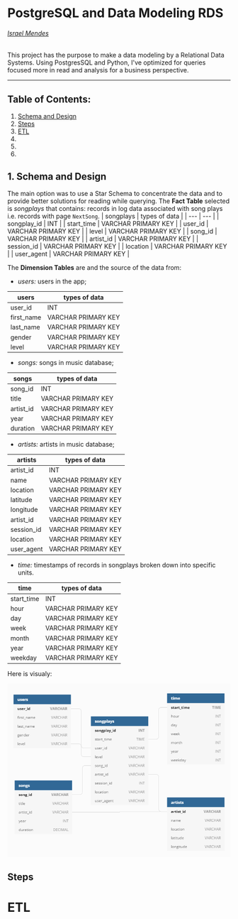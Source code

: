 # PostgreSQL and Data Modeling RDS
###### [Israel Mendes](israelmendes.com.br)
This project has the purpose to make a data modeling by a Relational Data Systems. Using PostgresSQL and Python, I've  optimized for queries focused more in read and analysis for a business perspective.

---

## Table of Contents:
1. [Schema and Design](#schema-and-design)
2. [Steps](#steps)
3. [ETL](#etl)
4. 
5. 
6. 

## 1. Schema and Design
The main option was to use a Star Schema to concentrate the data and to provide better solutions for reading while querying. The **Fact Table** selected is _songplays_ that contains: records in log data associated with song plays i.e. records with page `NextSong`.
| songplays | types of data |
| --- | --- |
| songplay_id | INT |
| start_time | VARCHAR PRIMARY KEY |
| user_id | VARCHAR PRIMARY KEY |
| level | VARCHAR PRIMARY KEY |
| song_id | VARCHAR PRIMARY KEY |
| artist_id | VARCHAR PRIMARY KEY |
| session_id | VARCHAR PRIMARY KEY |
| location | VARCHAR PRIMARY KEY |
| user_agent | VARCHAR PRIMARY KEY |

The **Dimension Tables** are and the source of the data from:
- _users:_ users in the app;

| users | types of data |
| --- | --- |
| user_id | INT |
| first_name | VARCHAR PRIMARY KEY |
| last_name | VARCHAR PRIMARY KEY |
| gender | VARCHAR PRIMARY KEY |
| level | VARCHAR PRIMARY KEY |

- _songs:_ songs in music database;

| songs | types of data |
| --- | --- |
| song_id | INT |
| title | VARCHAR PRIMARY KEY |
| artist_id | VARCHAR PRIMARY KEY |
| year | VARCHAR PRIMARY KEY |
| duration | VARCHAR PRIMARY KEY |

- _artists:_ artists in music database;

| artists | types of data |
| --- | --- |
| artist_id | INT |
| name | VARCHAR PRIMARY KEY |
| location | VARCHAR PRIMARY KEY |
| latitude | VARCHAR PRIMARY KEY |
| longitude | VARCHAR PRIMARY KEY |
| artist_id | VARCHAR PRIMARY KEY |
| session_id | VARCHAR PRIMARY KEY |
| location | VARCHAR PRIMARY KEY |
| user_agent | VARCHAR PRIMARY KEY |

- _time:_ timestamps of records in songplays broken down into specific units.

| time | types of data |
| --- | --- |
| start_time | INT |
| hour | VARCHAR PRIMARY KEY |
| day | VARCHAR PRIMARY KEY |
| week | VARCHAR PRIMARY KEY |
| month | VARCHAR PRIMARY KEY |
| year | VARCHAR PRIMARY KEY |
| weekday | VARCHAR PRIMARY KEY |

Here is visualy:

![Tables for the PostgreSQL and Data Modeling RDS Project - By Israel Mendes.](/images/tables.png "Tables for the PostgreSQL and Data Modeling RDS Project - By Israel Mendes.")

## Steps

# ETL

